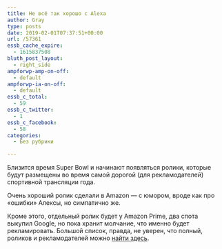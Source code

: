 ```yaml
---
title: Не всё так хорошо с Alexa
author: Gray
type: posts
date: 2019-02-01T07:37:51+00:00
url: /57361
essb_cache_expire:
  - 1615837508
bluth_post_layout:
  - right_side
ampforwp-amp-on-off:
  - default
ampforwp-ia-on-off:
  - default
essb_c_total:
  - 59
essb_c_twitter:
  - 1
essb_c_facebook:
  - 58
categories:
  - Без рубрики

---
```








Близится время Super Bowl и начинают появляться ролики, которые будут размещены во время самой дорогой (для рекламодателей) спортивной трансляции года.

Очень хороший ролик сделали в Amazon — с юмором, вроде как про &#171;ошибки&#187; Алексы, но симпатично же.<figure class="wp-block-embed-youtube aligncenter wp-block-embed is-type-video is-provider-youtube wp-embed-aspect-16-9 wp-has-aspect-ratio">

<div class="wp-block-embed__wrapper">
  <span class="embed-youtube" style="text-align:center; display: block;"></span>
</figure> 

Кроме этого, отдельный ролик будет у Amazon Prime, два спота выкупил Google, но пока хранит молчание, что именно будет рекламировать. Большой список, правда, не уверен, что полный, роликов и рекламодателей можно [найти здесь][1].

 [1]: https://adage.com/article/super-bowl/2019-superbowl-liii-ad-chart/315605/